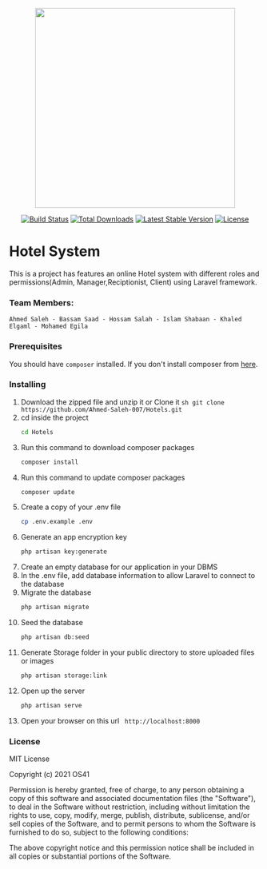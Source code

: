 <p align="center"><a href="https://laravel.com" target="_blank"><img src="https://raw.githubusercontent.com/laravel/art/master/logo-lockup/5%20SVG/2%20CMYK/1%20Full%20Color/laravel-logolockup-cmyk-red.svg" width="400"></a></p>

<p align="center">
<a href="https://travis-ci.org/laravel/framework"><img src="https://travis-ci.org/laravel/framework.svg" alt="Build Status"></a>
<a href="https://packagist.org/packages/laravel/framework"><img src="https://img.shields.io/packagist/dt/laravel/framework" alt="Total Downloads"></a>
<a href="https://packagist.org/packages/laravel/framework"><img src="https://img.shields.io/packagist/v/laravel/framework" alt="Latest Stable Version"></a>
<a href="https://packagist.org/packages/laravel/framework"><img src="https://img.shields.io/packagist/l/laravel/framework" alt="License"></a>
</p>

# Hotel System

This is a project has features an online Hotel system with different roles and permissions(Admin, Manager,Reciptionist, Client) using Laravel framework. 

### Team Members:
	Ahmed Saleh - Bassam Saad - Hossam Salah - Islam Shabaan - Khaled Elgaml - Mohamed Egila

### Prerequisites

You should have  `composer` installed. If you don't install composer from [here](https://getcomposer.org/download/).

### Installing
1. Download the zipped file and unzip it or Clone it
		```sh
		git clone https://github.com/Ahmed-Saleh-007/Hotels.git
		```
2. cd inside the project
    ```sh
    cd Hotels
    ```
3.  Run this command to download composer packages
    ```sh
    composer install
    ```
4. Run this command to update composer packages
    ```sh
    composer update
    ```
5. Create a copy of your .env file
    ```sh
    cp .env.example .env
    ```
6. Generate an app encryption key
    ```sh
    php artisan key:generate
    ```
7. Create an empty database for our application in your DBMS
8. In the .env file, add database information to allow Laravel to connect to the database
9. Migrate the database
    ```sh
    php artisan migrate
    ```
10. Seed the database
    ```sh
    php artisan db:seed
    ```
11. Generate Storage folder in your public directory to store uploaded files or images
    ```sh
    php artisan storage:link
    ```
12. Open up the server
    ```sh
    php artisan serve
    ```
13. Open your browser on this url ``` http://localhost:8000```

### License
MIT License

Copyright (c) 2021 OS41

Permission is hereby granted, free of charge, to any person obtaining a copy of this software and associated documentation files (the "Software"), to deal in the Software without restriction, including without limitation the rights to use, copy, modify, merge, publish, distribute, sublicense, and/or sell copies of the Software, and to permit persons to whom the Software is furnished to do so, subject to the following conditions:

The above copyright notice and this permission notice shall be included in all copies or substantial portions of the Software.
